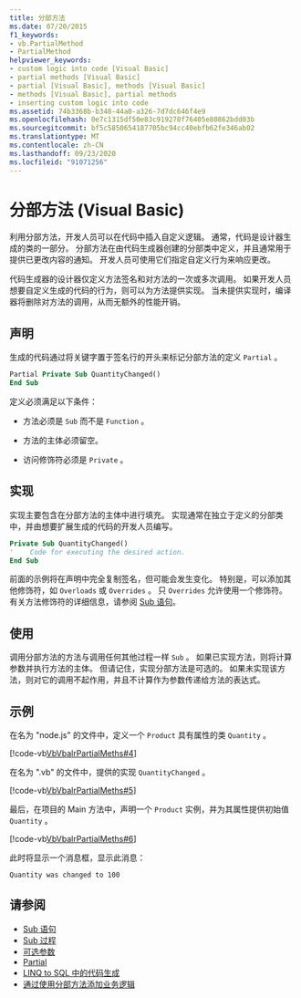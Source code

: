 ```yaml
---
title: 分部方法
ms.date: 07/20/2015
f1_keywords:
- vb.PartialMethod
- PartialMethod
helpviewer_keywords:
- custom logic into code [Visual Basic]
- partial methods [Visual Basic]
- partial [Visual Basic], methods [Visual Basic]
- methods [Visual Basic], partial methods
- inserting custom logic into code
ms.assetid: 74b3368b-b348-44a0-a326-7d7dc646f4e9
ms.openlocfilehash: 0e7c1315df50e83c919270f76405e80862bdd03b
ms.sourcegitcommit: bf5c5850654187705bc94cc40ebfb62fe346ab02
ms.translationtype: MT
ms.contentlocale: zh-CN
ms.lasthandoff: 09/23/2020
ms.locfileid: "91071256"
---
```

# <a name="partial-methods-visual-basic"></a>分部方法 (Visual Basic)

利用分部方法，开发人员可以在代码中插入自定义逻辑。 通常，代码是设计器生成的类的一部分。 分部方法在由代码生成器创建的分部类中定义，并且通常用于提供已更改内容的通知。 开发人员可使用它们指定自定义行为来响应更改。  
  
 代码生成器的设计器仅定义方法签名和对方法的一次或多次调用。 如果开发人员想要自定义生成的代码的行为，则可以为方法提供实现。 当未提供实现时，编译器将删除对方法的调用，从而无额外的性能开销。  
  
## <a name="declaration"></a>声明  

 生成的代码通过将关键字置于签名行的开头来标记分部方法的定义 `Partial` 。  
  
```vb  
Partial Private Sub QuantityChanged()  
End Sub  
```  
  
 定义必须满足以下条件：  
  
- 方法必须是 `Sub` 而不是 `Function` 。  
  
- 方法的主体必须留空。  
  
- 访问修饰符必须是 `Private` 。  
  
## <a name="implementation"></a>实现  

 实现主要包含在分部方法的主体中进行填充。 实现通常在独立于定义的分部类中，并由想要扩展生成的代码的开发人员编写。  
  
```vb  
Private Sub QuantityChanged()  
'    Code for executing the desired action.  
End Sub  
```  
  
 前面的示例将在声明中完全复制签名，但可能会发生变化。 特别是，可以添加其他修饰符，如 `Overloads` 或 `Overrides` 。 只 `Overrides` 允许使用一个修饰符。 有关方法修饰符的详细信息，请参阅 [Sub 语句](../../../language-reference/statements/sub-statement.md)。  
  
## <a name="use"></a>使用  

 调用分部方法的方法与调用任何其他过程一样 `Sub` 。 如果已实现方法，则将计算参数并执行方法的主体。 但请记住，实现分部方法是可选的。 如果未实现该方法，则对它的调用不起作用，并且不计算作为参数传递给方法的表达式。  
  
## <a name="example"></a>示例  

 在名为 "node.js" 的文件中，定义一个 `Product` 具有属性的类 `Quantity` 。  
  
 [!code-vb[VbVbalrPartialMeths#4](~/samples/snippets/visualbasic/VS_Snippets_VBCSharp/VbVbalrPartialMeths/VB/Class1.vb#4)]  
  
 在名为 ".vb" 的文件中，提供的实现 `QuantityChanged` 。  
  
 [!code-vb[VbVbalrPartialMeths#5](~/samples/snippets/visualbasic/VS_Snippets_VBCSharp/VbVbalrPartialMeths/VB/Class1.vb#5)]  
  
 最后，在项目的 Main 方法中，声明一个 `Product` 实例，并为其属性提供初始值 `Quantity` 。  
  
 [!code-vb[VbVbalrPartialMeths#6](~/samples/snippets/visualbasic/VS_Snippets_VBCSharp/VbVbalrPartialMeths/VB/Class1.vb#6)]  
  
 此时将显示一个消息框，显示此消息：  
  
 `Quantity was changed to 100`  
  
## <a name="see-also"></a>请参阅

- [Sub 语句](../../../language-reference/statements/sub-statement.md)
- [Sub 过程](./sub-procedures.md)
- [可选参数](./optional-parameters.md)
- [Partial](../../../language-reference/modifiers/partial.md)
- [LINQ to SQL 中的代码生成](../../../../framework/data/adonet/sql/linq/code-generation-in-linq-to-sql.md)
- [通过使用分部方法添加业务逻辑](../../../../framework/data/adonet/sql/linq/adding-business-logic-by-using-partial-methods.md)
